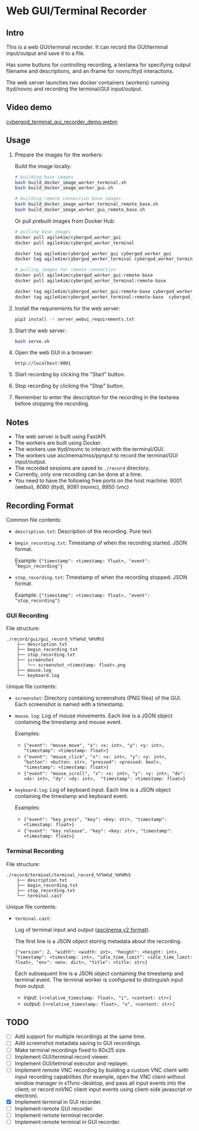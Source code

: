 # Web GUI/Terminal Recorder

<!-- TODO: use ducktrack for gui recording (https://github.com/TheDuckAI/DuckTrack) -->
<!-- TODO: follow osworld data curation format (https://os-world.github.io/explorer.html) -->

## Intro

This is a web GUI/terminal recorder. It can record the GUI/terminal input/output and save it to a file.

Has some buttons for controlling recording, a textarea for specifying output filename and descriptions, and an iframe for novnc/ttyd interactions.

The web server launches two docker containers (workers) running ttyd/novnc and recording the terminal/GUI input/output.

## Video demo

[cybergod_terminal_gui_recorder_demo.webm](https://github.com/user-attachments/assets/620e4625-38ca-4c83-ae35-410ef008c640)

## Usage

1. Prepare the images for the workers:

    Build the image locally:

    ```bash
    # building base images
    bash build_docker_image_worker_terminal.sh
    bash build_docker_image_worker_gui.sh

    # building remote connection base images
    bash build_docker_image_worker_terminal_remote_base.sh
    bash build_docker_image_worker_gui_remote_base.sh
    ```

    Or pull prebuilt images from Docker Hub:

    ```bash
    # pulling base images
    docker pull agile4im/cybergod_worker_gui
    docker pull agile4im/cybergod_worker_terminal

    docker tag agile4im/cybergod_worker_gui cybergod_worker_gui
    docker tag agile4im/cybergod_worker_terminal cybergod_worker_terminal

    # pulling images for remote connection
    docker pull agile4im/cybergod_worker_gui:remote-base
    docker pull agile4im/cybergod_worker_terminal:remote-base

    docker tag agile4im/cybergod_worker_gui:remote-base cybergod_worker_gui:remote-base
    docker tag agile4im/cybergod_worker_terminal:remote-base  cybergod_worker_terminal:remote-base 
    ```

2. Install the requirements for the web server:
    ```bash
    pip3 install -r server_webui_requirements.txt
    ```
3. Start the web server:
    ```bash
    bash serve.sh
    ```
4. Open the web GUI in a browser:
    ```
    http://localhost:9001
    ```
5. Start recording by clicking the "Start" button.
6. Stop recording by clicking the "Stop" button.
7. Remember to enter the description for the recording in the textarea before stopping the recording.

## Notes

- The web server is built using FastAPI.
- The workers are built using Docker.
- The workers use ttyd/novnc to interact with the terminal/GUI.
- The workers use asciinema/mss/pynput to record the terminal/GUI input/output.
- The recorded sessions are saved to `./record` directory.
- Currently, only one recording can be done at a time.
- You need to have the following free ports on the host machine: 9001 (webui), 8080 (ttyd), 8081 (novnc), 8950 (vnc)

## Recording Format

Common file contents:

- `description.txt`: Description of the recording. Pure text.

- `begin_recording.txt`: Timestamp of when the recording started. JSON format.

    Example: `{"timestamp": <timestamp: float>, "event": "begin_recording"}`

- `stop_recording.txt`: Timestamp of when the recording stopped. JSON format. 

    Example: `{"timestamp": <timestamp: float>, "event": "stop_recording"}`

### GUI Recording

File structure:

```
./record/gui/gui_record_%Y%m%d_%H%M%S
    ├── description.txt
    ├── begin_recording.txt
    ├── stop_recording.txt
    ├── screenshot
    │   └── screenshot_<timestamp: float>.png
    ├── mouse.log
    └── keyboard.log
```

Unique file contents:

- `screenshot`: Directory containing screenshots (PNG files) of the GUI. Each screenshot is named with a timestamp.
- `mouse.log`: Log of mouse movements. Each line is a JSON object containing the timestamp and mouse event.
  
  Examples:
    - `{"event": "mouse_move", "x": <x: int>, "y": <y: int>, "timestamp": <timestamp: float>}`
    - `{"event": "mouse_click", "x": <x: int>, "y": <y: int>, "button": <button: str>, "pressed": <pressed: bool>, "timestamp": <timestamp: float>}`
    - `{"event": "mouse_scroll", "x": <x: int>, "y": <y: int>, "dx": <dx: int>, "dy": <dy: int>,  "timestamp": <timestamp: float>}`
- `keyboard.log`: Log of keyboard input. Each line is a JSON object containing the timestamp and keyboard event.

  Examples:
    - `{"event": "key_press", "key": <key: str>, "timestamp": <timestamp: float>}`
    - `{"event": "key_release", "key": <key: str>, "timestamp": <timestamp: float>}`

### Terminal Recording

File structure:

```
./record/terminal/terminal_record_%Y%m%d_%H%M%S
    ├── description.txt
    ├── begin_recording.txt
    ├── stop_recording.txt
    └── terminal.cast
```

Unique file contents:

- `terminal.cast`:
    
    Log of terminal input and output ([asciinema v2 format](https://docs.asciinema.org/manual/asciicast/v2/)).
    
    The first line is a JSON object storing metadata about the recording.

    `{"version": 2, "width": <width: int>, "height": <height: int>, "timestamp": <timestamp: int>, "idle_time_limit": <idle_time_limit: float>, "env": <env: dict>, "title": <title: str>}`
    
    Each subsequent line is a JSON object containing the timestamp and terminal event. The terminal worker is configured to distinguish input from output.

    - input: `[<relative_timestamp: float>, "i", <content: str>]`
    - output: `[<relative_timestamp: float>, "o", <content: str>]`


## TODO

- [ ] Add support for multiple recordings at the same time.
- [ ] Add screenshot metadata saving to GUI recordings.
- [ ] Make terminal recordings fixed to 80x25 size.
- [ ] Implement GUI/terminal record viewer.
- [ ] Implement GUI/tetminal executor and replayer.
- [ ] Implement remote VNC recording by building a custom VNC client with input recording capabilities (for example, open the VNC client without window manager in x11vnc-desktop, and pass all input events into the client; or record noVNC client input events using client-side javascript or electron).
- [x] Implement terminal in GUI recorder.
- [ ] Implement remote GUI recorder.
- [ ] Implement remote terminal recorder.
- [ ] Implement remote terminal in GUI recorder.